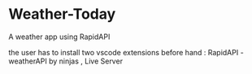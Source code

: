 # Weather-Today
A weather app using RapidAPI 


the user has to install two vscode extensions before hand : RapidAPI - weatherAPI by ninjas , Live Server
